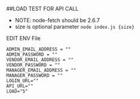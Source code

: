 ##LOAD TEST FOR API CALL

- NOTE: node-fetch should be 2.6.7
- size is optional parameter
``` node index.js {size} ```

EDIT ENV File

```
ADMIN_EMAIL_ADDRESS = ""
ADMIN_PASSWORD = ""
VENDOR_EMAIL_ADDRESS = ""
VENDOR_PASSWORD = ""
MANAGER_EMAIL_ADDRESS = ""
MANAGER_PASSWORD = ""
LOGIN_URL=""
API_URL=""
LOAD="5"
```
